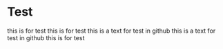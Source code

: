 # Test
this is for test
this is for test
this is a text for test in github
this is a text for test in github
this is for test
